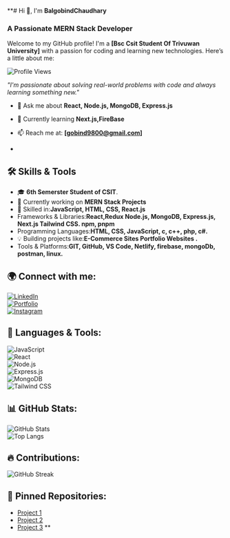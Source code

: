 
**# Hi 👋, I'm **BalgobindChaudhary**  


### A Passionate MERN Stack Developer  
Welcome to my GitHub profile! I'm a **[Bsc Csit Student Of Trivuwan University]** with a passion for coding and learning new technologies.
Here’s a little about me:
<!--

- 🔭 I’m currently working on ...
- 🌱 I’m currently learning ...
- 👯 I’m looking to collaborate on ...
- 🤔 I’m looking for help with ...
- ⚡ Fun fact: ...
-->

![Profile Views](https://komarev.com/ghpvc/?username=GobindTharu&label=Profile%20views&color=0e75b6&style=flat)

*"I'm passionate about solving real-world problems with code and always learning something new."*

- 💬 Ask me about **React, Node.js, MongoDB, Express.js**  
- 🌱 Currently learning **Next.js,FireBase**  
- 📫 Reach me at: **[gobind9800@gmail.com]**  

- 
## 🛠 Skills & Tools
- 🎓 **6th Semerster Student of CSIT**.
- 🚀 Currently working on **MERN Stack Projects**  
- 🔧 Skilled in:**JavaScript, HTML, CSS, React.js**
- Frameworks & Libraries:**React,Redux  Node.js, MongoDB, Express.js, Next.js Tailwind CSS. npm, pnpm**
- Programming Languages:**HTML, CSS, JavaScript, c, c++, php, c#.**
- 💡 Building projects like:**E-Commerce Sites Portfolio Websites .**
- Tools & Platforms:**GIT, GitHub, VS Code, Netlify, firebase, mongoDb, postman, linux.**

## 🌍 Connect with me:
[![LinkedIn](https://img.shields.io/badge/-LinkedIn-blue?style=for-the-badge&logo=linkedin)](https://www.linkedin.com/in/balgobind-chaudhary-0271ba2a5/)  
[![Portfolio](https://img.shields.io/badge/-Portfolio-black?style=for-the-badge&logo=web)](https://your-portfolio.com)  
[![Instagram](https://img.shields.io/badge/-Instagram-purple?style=for-the-badge&logo=instagram)](https://www.instagram.com/tharu_gobind/)  

## 🚀 Languages & Tools:
![JavaScript](https://img.shields.io/badge/-JavaScript-yellow?style=for-the-badge&logo=javascript)  
![React](https://img.shields.io/badge/-React-blue?style=for-the-badge&logo=react)  
![Node.js](https://img.shields.io/badge/-Node.js-green?style=for-the-badge&logo=node.js)  
![Express.js](https://img.shields.io/badge/-Express.js-black?style=for-the-badge&logo=express)  
![MongoDB](https://img.shields.io/badge/-MongoDB-green?style=for-the-badge&logo=mongodb)  
![Tailwind CSS](https://img.shields.io/badge/-Tailwind%20CSS-blue?style=for-the-badge&logo=tailwind-css)  

## 📊 GitHub Stats:
![GitHub Stats](https://github-readme-stats.vercel.app/api?username=your-username&show_icons=true&theme=radical)  
![Top Langs](https://github-readme-stats.vercel.app/api/top-langs/?username=your-username&layout=compact&theme=radical)  

## 🔥 Contributions:
![GitHub Streak](https://github-readme-streak-stats.herokuapp.com/?user=your-username&theme=radical)  

## 📌 Pinned Repositories:
- [Project 1](https://github.com/GobindTharu/resume-.git)
- [Project 2](https://github.com/GobindTharu/coffeeweb.git)
- [Project 3](https://github.com/GobindTharu/E_commerce_Next.js.git)
**
